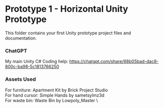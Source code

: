 # Prototype 1 - Horizontal Unity Prototype

This folder contains your first Unity prototype project files and documentation. 

### ChatGPT
My main Unity C# Coding help: https://chatgpt.com/share/68b05bad-dac8-800c-ba98-5c1813766250

### Assets Used

For furniture: Apartment Kit by Brick Project Studio \
For hand cursor: Simple Hands by sametsylmz3d \
For waste bin: Waste Bin by Lowpoly_Master \ 

